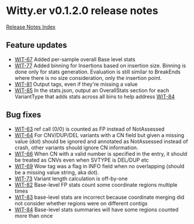 # Witty.er v0.1.2.0 release notes
[Release Notes Index](README.md)

## Feature updates
- [WIT-67](https://jira.illumina.com/browse/WIT-67) Added per-sample overall Base level stats
- [WIT-77](https://jira.illumina.com/browse/WIT-77) Added binning for Insertions based on insertion size.  Binning is done only for stats generation.  Evaluation is still similar to BreakEnds where there is no size consideration, only the insertion point.
- [WIT-81](https://jira.illumina.com/browse/WIT-81) Output tags, even if they're missing a value
- [WIT-85](https://jira.illumina.com/browse/WIT-85) In the stats.json, output an OverallStats section for each VariantType that adds stats across all bins to help address [WIT-84](https://jira.illumina.com/browse/WIT-84)

## Bug fixes
- [WIT-63](https://jira.illumina.com/browse/WIT-63) ref call (0/0) is counted as FP instead of NotAssessed
- [WIT-64](https://jira.illumina.com/browse/WIT-64) For CNV/DUP/DEL variants with a CN field but given a missing value (dot) should be ignored and annotated as NotAssessed instead of crash, other variants should ignore CN information.
- [WIT-66](https://jira.illumina.com/browse/WIT-66) When CN with a valid number is specified in the entry, it should be treated as CNVs even when SVTYPE is DEL/DUP etc
- [WIT-69](https://jira.illumina.com/browse/WIT-69) Wow tag was a flag in INFO field when no overlapping (should be a missing value string, aka dot).
- [WIT-73](https://jira.illumina.com/browse/WIT-73) Variant length calculation is off-by-one
- [WIT-82](https://jira.illumina.com/browse/WIT-82) Base-level FP stats count some coordinate regions multiple times
- [WIT-83](https://jira.illumina.com/browse/WIT-83) base-level stats are incorrect because coordinate merging did not consider whether regions were on different contigs
- [WIT-84](https://jira.illumina.com/browse/WIT-84) Base-level stats summaries will have some regions counted more than once
